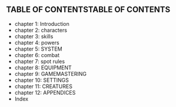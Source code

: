 ## TABLE OF CONTENTSTABLE OF CONTENTS

- chapter 1: Introduction
- chapter 2: characters
- chapter 3: skills
- chapter 4: powers
- chapter 5: SYSTEM
- chapter 6: combat
- chapter 7: spot rules
- chapter 8: EQUIPMENT
- chapter 9: GAMEMASTERING
- chapter 10: SETTINGS
- chapter 11: CREATURES
- chapter 12: APPENDICES
- Index